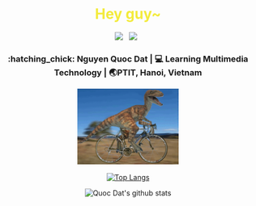 <div align="center">
  <h1 style="color:#F3EB3B;"> Hey guy~ </h1>
</div>
 
<p align='center'> 
<a href="https://facebook.com/qdat.2706"><img height="40" src="https://raw.githubusercontent.com/trinwin/trinwin/master/icons/facebook.png?raw=true"></a>&nbsp;&nbsp;
<a href="https://instagram.com/dat.2706/"><img height="40" src="https://raw.githubusercontent.com/trinwin/trinwin/master/icons/instagram.png?raw=true"></a>&nbsp;&nbsp;
<div align="center">
<h3> :hatching_chick: Nguyen Quoc Dat    |     💻 Learning Multimedia Technology    |    🌏PTIT, Hanoi, Vietnam </h3> 
</div>

<div align="center">
    <img height="150" src="https://github.com/nqdat2002/nqdat2002/blob/main/giphy.gif">
</div>
 
<div align="center">

[![Top Langs](https://github-readme-stats.vercel.app/api/top-langs/?username=nqdat2002&exclude_repo=github-readme-stats,anuraghazra.github.io)](https://github.com/anuraghazra/github-readme-stats)

</div>

<div align="center">


![Quoc Dat's github stats](https://github-readme-stats.vercel.app/api/?username=nqdat2002&show_icons=true&theme=radical) 
</div>
